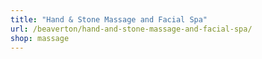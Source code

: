 ```yaml
---
title: "Hand & Stone Massage and Facial Spa"
url: /beaverton/hand-and-stone-massage-and-facial-spa/
shop: massage
---
```

